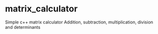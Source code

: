 # matrix_calculator
Simple c++ matrix calculator 
Addition, subtraction, multiplication, division and determinants

